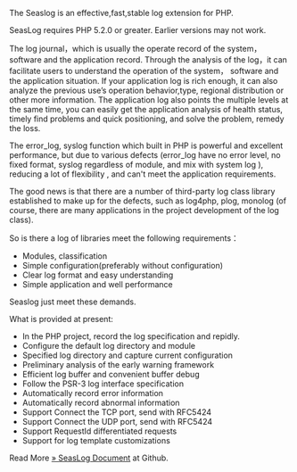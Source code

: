 The Seaslog is an effective,fast,stable log extension for PHP.

SeasLog requires PHP 5.2.0 or greater. Earlier versions may not work.

The log journal，which is usually the operate record of the system，
software and the application record. Through the analysis of the log，it
can facilitate users to understand the operation of the system，
software and the application situation. If your application log is rich
enough, it can also analyze the previous use’s operation behavior,type,
regional distribution or other more information. The application log
also points the multiple levels at the same time, you can easily get the
application analysis of health status, timely find problems and quick
positioning, and solve the problem, remedy the loss.

The error\_log, syslog function which built in PHP is powerful and
excellent performance, but due to various defects (error\_log have no
error level, no fixed format, syslog regardless of module, and mix with
system log ), reducing a lot of flexibility , and can't meet the
application requirements.

The good news is that there are a number of third-party log class
library established to make up for the defects, such as log4php, plog,
monolog (of course, there are many applications in the project
development of the log class).

So is there a log of libraries meet the following requirements：

-   Modules, classification
-   Simple configuration(preferably without configuration)
-   Clear log format and easy understanding
-   Simple application and well performance

Seaslog just meet these demands.

What is provided at present:

-   In the PHP project, record the log specification and repidly.
-   Configure the default log directory and module
-   Specified log directory and capture current configuration
-   Preliminary analysis of the early warning framework
-   Efficient log buffer and convenient buffer debug
-   Follow the PSR-3 log interface specification
-   Automatically record error information
-   Automatically record abnormal information
-   Support Connect the TCP port, send with RFC5424
-   Support Connect the UDP port, send with RFC5424
-   Support RequestId differentiated requests
-   Support for log template customizations

Read More
<a href="https://seasx.github.io/SeasLog/" class="link external">» SeasLog Document</a>
at Github.
